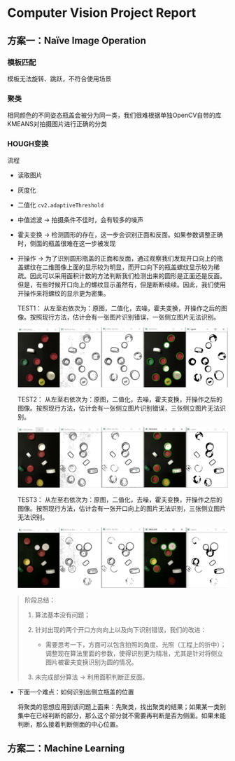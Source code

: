



# Computer Vision Project Report

## 方案一：Naïve Image Operation

### 模板匹配

模板无法旋转、跳跃，不符合使用场景

### 聚类

相同颜色的不同姿态瓶盖会被分为同一类，我们很难根据单独OpenCV自带的库KMEANS对拍摄图片进行正确的分类

### HOUGH变换

流程

- 读取图片

- 灰度化

- 二值化 `cv2.adaptiveThreshold`

- 中值滤波 -> 拍摄条件不佳时，会有较多的噪声

- 霍夫变换 -> 检测圆形的存在，这一步会识别正面和反面。如果参数调整正确时，侧面的瓶盖很难在这一步被发现

- 开操作 -> 为了识别圆形瓶盖的正面和反面，通过观察我们发现开口向上的瓶盖螺纹在二维图像上面的显示较为明显，而开口向下的瓶盖螺纹显示较为稀疏。因此可以采用面积计数的方法判断我们检测出来的圆形是正面还是反面。但是，有些时候开口向上的螺纹显示虽然有，但是断断续续。因此，我们使用开操作来将螺纹的显示更为密集。

  TEST1： 从左至右依次为：原图，二值化，去噪，霍夫变换，开操作之后的图像。按照现行方法，估计会有一张图片识别错误，一张侧立图片无法识别。

  ![1577003508073](./images/1577003508073.png)

  TEST2： 从左至右依次为：原图，二值化，去噪，霍夫变换，开操作之后的图像。按照现行方法，估计会有一张侧立图片识别错误，三张侧立图片无法识别。

  ![1577003767079](./images/1577003767079.png)

  TEST3： 从左至右依次为：原图，二值化，去噪，霍夫变换，开操作之后的图像。按照现行方法，估计会有一张开口向上的图片无法识别，三张侧立图片无法识别。

  ![1577003880911](./images/1577003880911.png)

> 阶段总结：
>
> 1. 算法基本没有问题；
>
> 2. 针对出现的两个开口方向向上以及向下识别错误，我们的改进：
>    - 需要思考一下，方面可以包含拍照的角度、光照（工程上的折中）；调整现在算法里面的参数，使得识别更为精准，尤其是针对将侧立图片被霍夫变换识别为圆的情况。
>
> 3. 未完成部分算法 -> 利用面积判断正反面。

- 下面一个难点：如何识别出侧立瓶盖的位置

  将聚类的思想应用到该问题上面来：先聚类，找出聚类的结果；如果某一类别集中在已经判断的部分，那么这个部分就不需要再判断是否为侧面。如果未能判断，那么接着判断侧面的中心位置。

## 方案二：Machine Learning

